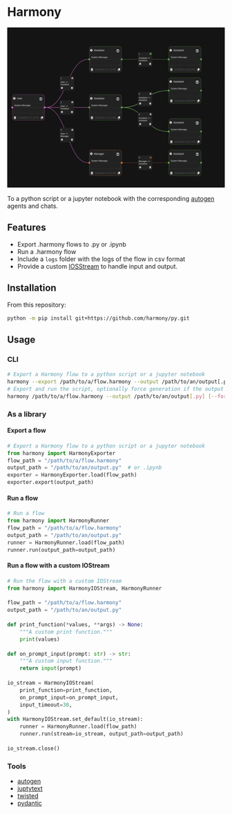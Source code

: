 # Harmony

[![Flow](./flow.png)](./flow.png)

To a python script or a jupyter notebook with the corresponding [autogen](https://github.com/microsoft/autogen/) agents and chats.

## Features

- Export .harmony flows to .py or .ipynb
- Run a .harmony flow
- Include a `logs` folder with the logs of the flow in csv format
- Provide a custom [IOSStream](https://autogen-ai.github.io/autogen/docs/reference/io/base#iostream) to handle input and output.

## Installation

<!-- 
On PyPI:

```bash
python -m pip install harmony
``` -->

From this repository:

```bash
python -m pip install git+https://github.com/harmony/py.git
```

## Usage

### CLI

```bash
# Export a Harmony flow to a python script or a jupyter notebook
harmony --export /path/to/a/flow.harmony --output /path/to/an/output[.py|.ipynb]
# Export and run the script, optionally force generation if the output file already exists
harmony /path/to/a/flow.harmony --output /path/to/an/output[.py] [--force]
```

### As a library

#### Export a flow

```python
# Export a Harmony flow to a python script or a jupyter notebook
from harmony import HarmonyExporter
flow_path = "/path/to/a/flow.harmony"
output_path = "/path/to/an/output.py"  # or .ipynb
exporter = HarmonyExporter.load(flow_path)
exporter.export(output_path)
```
  
#### Run a flow

```python
# Run a flow
from harmony import HarmonyRunner
flow_path = "/path/to/a/flow.harmony"
output_path = "/path/to/an/output.py"
runner = HarmonyRunner.load(flow_path)
runner.run(output_path=output_path)
```

#### Run a flow with a custom IOStream

```python
# Run the flow with a custom IOStream
from harmony import HarmonyIOStream, HarmonyRunner

flow_path = "/path/to/a/flow.harmony"
output_path = "/path/to/an/output.py"

def print_function(*values, **args) -> None:
    """A custom print function."""
    print(values)

def on_prompt_input(prompt: str) -> str:
    """A custom input function."""
    return input(prompt)

io_stream = HarmonyIOStream(
    print_function=print_function,
    on_prompt_input=on_prompt_input,
    input_timeout=30,
)
with HarmonyIOStream.set_default(io_stream):
    runner = HarmonyRunner.load(flow_path)
    runner.run(stream=io_stream, output_path=output_path)

io_stream.close()

```

### Tools

- [autogen](https://github.com/microsoft/autogen/)
- [juptytext](https://github.com/mwouts/jupytext)
- [twisted](https://github.com/twisted/twisted)
- [pydantic](https://github.com/pydantic/pydantic)
